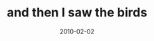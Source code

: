 ---
layout: base.njk
title : 'and then I saw the birds' 
view_title : 'and then I saw the birds' 
year : '2010' 
date : '2010-02-02' 
img_file : '/drawing/andthenisawthebirds.png' 
html_file : 'andthenisawthebirds' 
next_html : 'mystomachisgoingtoexplode.html' 
year_order : '17' 
permalink : "title/{{html_file}}.html"
---